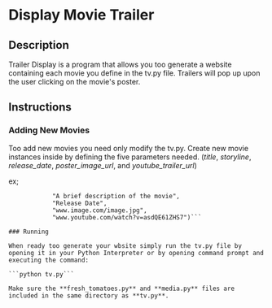 # Display Movie Trailer

## Description
Trailer Display is a program that allows you too generate a website containing 
each movie you define in the tv.py file. Trailers will pop up upon the user 
clicking on the movie's poster.


## Instructions

### Adding New Movies
Too add new movies you need only modify the tv.py. Create new movie instances inside
by defining the five parameters needed. 
(*title*, *storyline*, *release_date*, *poster_image_url*, and *youtube_trailer_url*)

ex;

```new_movie = media.Movie("Title",
			"A brief description of the movie",
			"Release Date",
			"www.image.com/image.jpg",
			"www.youtube.com/watch?v=asdQE61ZHS7")```

### Running

When ready too generate your wbsite simply run the tv.py file by opening it in your Python Interpreter or by opening command prompt and executing the command: 

```python tv.py```

Make sure the **fresh_tomatoes.py** and **media.py** files are included in the same directory as **tv.py**.
